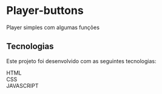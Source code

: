 # Player-buttons
Player simples com algumas funções <br>
## Tecnologias
Este projeto foi desenvolvido com as seguintes tecnologias:

HTML<br>
CSS<br>
JAVASCRIPT<br>
